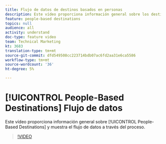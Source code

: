 ```yaml
---
title: Flujo de datos de destinos basados en personas
description: Este vídeo proporciona información general sobre los destinos basados en personas y muestra el flujo de datos a través del proceso.
feature: people-based destinations
topics: null
audience: all
activity: understand
doc-type: feature video
team: Technical Marketing
kt: 3683
translation-type: tm+mt
source-git-commit: dfd549508cc223714bdb07ac6fd2aa31e6ca5586
workflow-type: tm+mt
source-wordcount: '36'
ht-degree: 5%

---
```



# [!UICONTROL People-Based Destinations] Flujo de datos

Este vídeo proporciona información general sobre [!UICONTROL People-Based Destinations] y muestra el flujo de datos a través del proceso.

>[!VIDEO](https://video.tv.adobe.com/v/28968/?quality=12)
